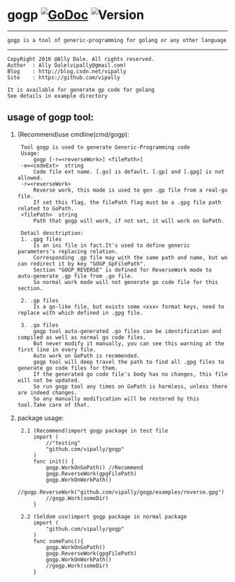 # gogp [![GoDoc](https://godoc.org/github.com/vipally/gogp?status.svg)](https://godoc.org/github.com/vipally/gogp) ![Version](https://img.shields.io/badge/version-2.9.0-green.svg)
----
	
	gogp is a tool of generic-programming for golang or any other language

----

	CopyRight 2016 @Ally Dale. All rights reserved.
    Author  : Ally Dale(vipally@gmail.com)
    Blog    : http://blog.csdn.net/vipally
    Site    : https://github.com/vipally

	It is available for generate gp code for golang
	See details in example directory

## usage of gogp tool:
1. (Recommend)use cmdline(cmd/gogp):

        Tool gogp is used to generate Generic-Programming code
		Usage:
    		gogp [-r=<reverseWork>] <filePath>]
		-e=<codeExt>  string
    		Code file ext name. [.go] is default. [.gp] and [.gpg] is not allowed.
		-r=<reverseWork>
      		Reverse work, this mode is used to gen .gp file from a real-go file.
      		If set this flag, the filePath flag must be a .gpg file path related to GoPath.
  		<filePath>  string
      		Path that gogp will work, if not set, it will work on GoPath.
			
		Detail desctription:
		1. .gpg files
			Is an ini file in fact.It's used to define generic parameters's replacing relation.
			Corresponding .gp file may with the same path and name, but we can redirect it by key "GOGP_GpFilePath".
			Section "GOGP_REVERSE" is defined for ReverseWork mode to auto-generate .gp file from .go file.
			So normal work mode will not generate go code file for this section.
			
		2. .gp files
			Is a go-like file, but exists some <xxx> format keys, need to replace with which defined in .gpg file.
			
		3. .go files
			gogp tool auto-generated .go files can be identification and compiled as well as normal go code files.
			But never modify it manually, you can see this warning at the first line in every file.
			Auto work on GoPath is recmmended. 
			gogp tool will deep travel the path to find all .gpg files to generate go code files for them.
			If the generated go code file's body has no changes, this file will not be updated.
			So run gogp tool any times on GoPath is harmless, unless there are indeed changes.
			So any manually modification will be restored by this tool.Take care of that.
	
2. package usage:

		2.1 (Recommend)import gogp package in test file
	 		import (
	 			//"testing"
				"github.com/vipally/gogp"
	 		)
			func init() {
				gogp.WorkOnGoPath() //Recommend
				gogp.ReverseWork(gpgFilePath)
				gogp.WorkOnWorkPath()
				//gogp.ReverseWork("github.com/vipally/gogp/examples/reverse.gpg")
				//gogp.Work(someDir)
			}
	
		2.2 (Seldom use)import gogp package in normal package
			import (
				"github.com/vipally/gogp"
			)
			func someFunc(){
				gogp.WorkOnGoPath()
				gogp.ReverseWork(gpgFilePath)
				gogp.WorkOnWorkPath()
				//gogp.Work(someDir)
			}
	
